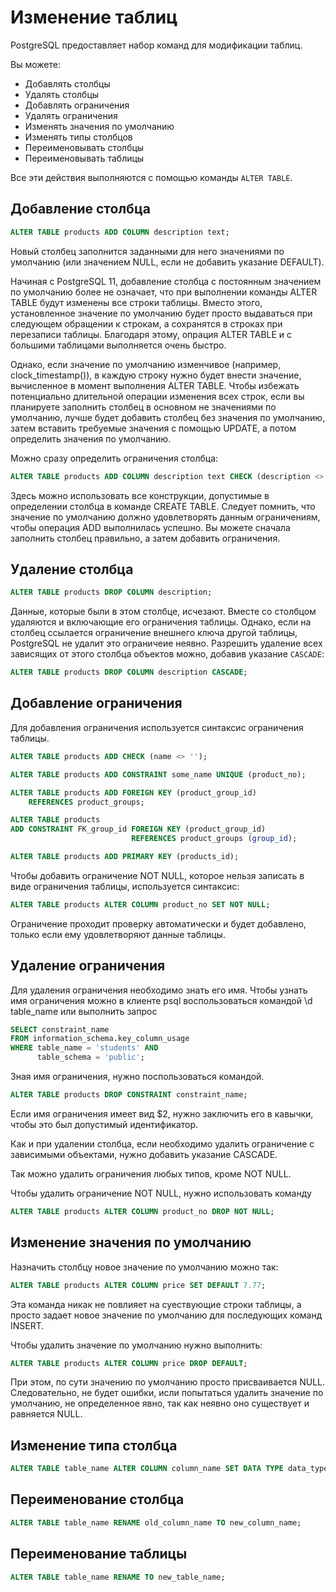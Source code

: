 # Изменение таблиц

PostgreSQL предоставляет набор команд для модификации таблиц.

Вы можете:

* Добавлять столбцы
* Удалять столбцы
* Добавлять ограничения
* Удалять ограничения
* Изменять значения по умолчанию
* Изменять типы столбцов
* Переименовывать столбцы
* Переименовывать таблицы

Все эти действия выполняются с помощью команды `ALTER TABLE`.

## Добавление столбца

```sql
ALTER TABLE products ADD COLUMN description text;
```

Новый столбец заполнится заданными для него значениями по умолчанию (или значением NULL, если не добавить указание DEFAULT).

Начиная с PostgreSQL 11, добавление столбца с постоянным значением по умолчанию более не означает, что при выполнении команды ALTER TABLE будут изменены все строки таблицы. Вместо этого, установленное значение по умолчанию будет просто выдаваться при следующем обращении к строкам, а сохранятся в строках при перезаписи таблицы. Благодаря этому, опрация ALTER TABLE и с большими таблицами выполняется очень быстро.

Однако, если значение по умолчанию изменчивое (например, clock_timestamp()), в каждую строку нужно будет внести значение, вычисленное в момент выполнения ALTER TABLE. Чтобы избежать потенциально длительной операции изменения всех строк, если вы планируете заполнить столбец в основном не значениями по умолчанию, лучше будет добавить столбец без значения по умолчанию, затем вставить требуемые значения с помощью UPDATE, а потом определить значения по умолчанию.

Можно сразу определить ограничения столбца:

```sql
ALTER TABLE products ADD COLUMN description text CHECK (description <> '');
```

Здесь можно использовать все конструкции, допустимые в определении столбца в команде CREATE TABLE. Следует помнить, что значение по умолчанию должно удовлетворять данным ограничениям, чтобы операция ADD выполнилась успешно. Вы можете сначала заполнить столбец правильно, а затем добавить ограничения.

## Удаление столбца

```sql
ALTER TABLE products DROP COLUMN description;
```

Данные, которые были в этом столбце, исчезают. Вместе со столбцом удаляются и включающие его ограничения таблицы. Однако, если на столбец ссылается ограничение внешнего ключа другой таблицы, PostgreSQL не удалит это ограничеие неявно. Разрешить удаление всех зависящих от этого столбца объектов можно, добавив указание `CASCADE`:

```sql
ALTER TABLE products DROP COLUMN description CASCADE;
```

## Добавление ограничения

Для добавления ограничения используется синтаксис ограничения таблицы.

```sql
ALTER TABLE products ADD CHECK (name <> '');

ALTER TABLE products ADD CONSTRAINT some_name UNIQUE (product_no);

ALTER TABLE products ADD FOREIGN KEY (product_group_id)
    REFERENCES product_groups;

ALTER TABLE products
ADD CONSTRAINT FK_group_id FOREIGN KEY (product_group_id)
                           REFERENCES product_groups (group_id);

ALTER TABLE products ADD PRIMARY KEY (products_id);
```

Чтобы добавить ограничение NOT NULL, которое нельзя записать в виде ограничения таблицы, используется синтаксис:

```sql
ALTER TABLE products ALTER COLUMN product_no SET NOT NULL;
```

Ограничение проходит проверку автоматически и будет добавлено, только если ему удовлетворяют данные таблицы.

## Удаление ограничения

Для удаления ограничения необходимо знать его имя. Чтобы узнать имя ограничения можно в клиенте psql воспользоваться командой \d table_name или выполнить запрос

```sql
SELECT constraint_name
FROM information_schema.key_column_usage
WHERE table_name = 'students' AND
      table_schema = 'public';
```

Зная имя ограничения, нужно поспользоваться командой.

```sql
ALTER TABLE products DROP CONSTRAINT constraint_name;
```

Если имя ограничения имеет вид $2, нужно заключить его в кавычки, чтобы это был допустимый идентификатор.

Как и при удалении столбца, если необходимо удалить ограничение с зависимыми объектами, нужно добавить указание CASCADE.

Так можно удалить ограничения любых типов, кроме NOT NULL.

Чтобы удалить ограничение NOT NULL, нужно использовать команду

```sql
ALTER TABLE products ALTER COLUMN product_no DROP NOT NULL;
```

## Изменение значения по умолчанию

Назначить столбцу новое значение по умолчанию можно так:

```sql
ALTER TABLE products ALTER COLUMN price SET DEFAULT 7.77;
```

Эта команда никак не повлияет на суествующие строки таблицы, а просто задает новое значение по умолчанию для последующих команд INSERT.

Чтобы удалить значение по умолчанию нужно выполнить:

```sql
ALTER TABLE products ALTER COLUMN price DROP DEFAULT;
```

При этом, по сути значению по умолчанию просто присваивается NULL. Следовательно, не будет ошибки, исли попытаться удалить значение по умолчанию, не определенное явно, так как неявно оно существует и равняется NULL.

## Изменение типа столбца

```sql
ALTER TABLE table_name ALTER COLUMN column_name SET DATA TYPE data_type;
```

## Переименование столбца

```sql
ALTER TABLE table_name RENAME old_column_name TO new_column_name;
```

## Переименование таблицы

```sql
ALTER TABLE table_name RENAME TO new_table_name;
```
